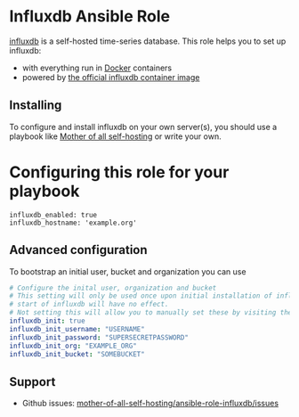 <!--
SPDX-FileCopyrightText: 2023 Julian-Samuel Gebühr

SPDX-License-Identifier: AGPL-3.0-or-later
-->

# Influxdb Ansible Role

[influxdb](https://www.influxdata.com/) is a self-hosted time-series database. This role helps you to set up influxdb:

- with everything run in [Docker](https://www.docker.com/) containers
- powered by [the official influxdb container image](https://hub.docker.com/r/superseriousbusiness/influxdb/)


## Installing

To configure and install influxdb on your own server(s), you should use a playbook like [Mother of all self-hosting](https://github.com/mother-of-all-self-hosting/mash-playbook) or write your own.

# Configuring this role for your playbook

```
influxdb_enabled: true
influxdb_hostname: 'example.org'
```

## Advanced configuration

To bootstrap an initial user, bucket and organization you can use

```yaml
# Configure the inital user, organization and bucket
# This setting will only be used once upon initial installation of influxdb. Changing this values after the first
# start of influxdb will have no effect.
# Not setting this will allow you to manually set these by visiting the domain you set in influxdb_hostname after installation.
influxdb_init: true
influxdb_init_username: "USERNAME"
influxdb_init_password: "SUPERSECRETPASSWORD"
influxdb_init_org: "EXAMPLE_ORG"
influxdb_init_bucket: "SOMEBUCKET"
```

## Support

- Github issues: [mother-of-all-self-hosting/ansible-role-influxdb/issues](https://github.com/mother-of-all-self-hosting/ansible-role-influxdb.git/issues)
